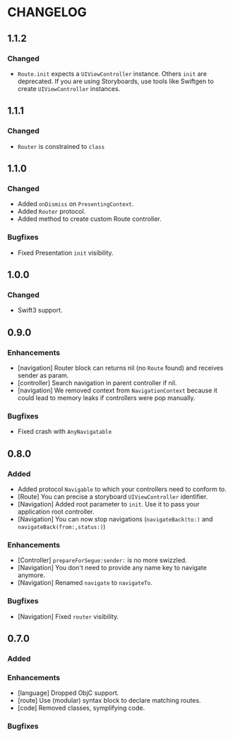 # CHANGELOG

## 1.1.2

### Changed

- `Route.init` expects a `UIViewController` instance. Others `init` are deprecated. If you are using Storyboards, use tools like Swiftgen to create `UIViewController` instances.

## 1.1.1

### Changed

- `Router` is constrained to `class`

## 1.1.0

### Changed

- Added `onDismiss` on `PresentingContext`.
- Added `Router` protocol.
- Added method to create custom Route controller.

### Bugfixes

- Fixed Presentation `init` visibility.

## 1.0.0

### Changed

- Swift3 support.

## 0.9.0

### Enhancements

- [navigation] Router block can returns nil (no `Route` found) and receives sender as param.
- [controller] Search navigation in parent controller if nil.
- [navigation] We removed context from `NavigationContext` because it could lead to memory leaks if controllers were pop manually.

### Bugfixes

- Fixed crash with `AnyNavigatable`

## 0.8.0

### Added

- Added protocol `Navigable` to which your controllers need to conform to.
- [Route] You can precise a storyboard `UIViewController` identifier.
- [Navigation] Added root parameter to `init`. Use it to pass your application root controller.
- [Navigation] You can now stop navigations (`navigateBack(to:)` and `navigateBack(from:,status:)`)

### Enhancements

- [Controller] `prepareForSegue:sender:` is no more swizzled.
- [Navigation] You don't need to provide any name key to navigate anymore.
- [Navigation] Renamed `navigate` to `navigateTo`.

### Bugfixes

- [Navigation] Fixed `router` visibility.


## 0.7.0

### Added

### Enhancements

- [language] Dropped ObjC support.
- [route] Use (modular) syntax block to declare matching routes.
- [code] Removed classes, symplifying code.

### Bugfixes
